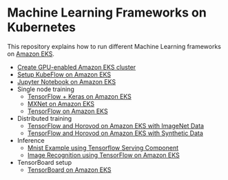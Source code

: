 # Machine Learning Frameworks on Kubernetes

This repository explains how to run different Machine Learning frameworks on [Amazon EKS](https://aws.amazon.com/eks).

- [Create GPU-enabled Amazon EKS cluster](eks-gpu.md)
- [Setup KubeFlow on Amazon EKS](kubeflow.md)
- [Jupyter Notebook on Amazon EKS](jupyterhub.md)
- Single node training
  - [TensorFlow + Keras on Amazon EKS](tensorflow-keras.md)
  - [MXNet on Amazon EKS](mxnet.md)  
  - [TensorFlow on Amazon EKS](tensorflow.md)
- Distributed training
  - [TensorFlow and Horovod on Amazon EKS with ImageNet Data](tensorflow-horovod-imagenet.md)
  - [TensorFlow and Horovod on Amazon EKS with Synthetic Data](tensorflow-horovod-synthetic.md)
- Inference
  - [Mnist Example using Tensorflow Serving Component](tensorflow-inference-kubeflow.md)
  - [Image Recognition using TensorFlow on Amazon EKS](tensorflow-inference.md)
- TensorBoard setup
  - [TensorBoard on Amazon EKS](tensorboard.md)
